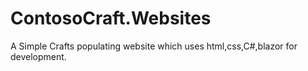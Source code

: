 # ContosoCraft.Websites

A Simple Crafts populating website which uses html,css,C#,blazor for development.
